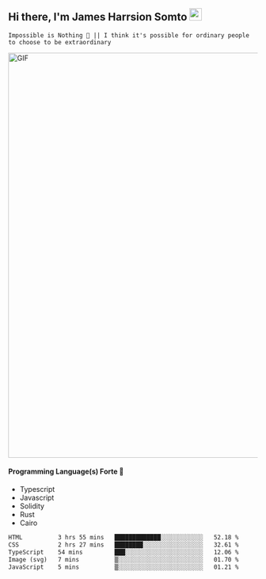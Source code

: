 ## Hi there, I'm James Harrsion Somto <img src="https://media.giphy.com/media/hvRJCLFzcasrR4ia7z/giphy.gif" width="25px">

`Impossible is Nothing 🚀 || I think it's possible for ordinary people to choose to be extraordinary`

 
<img align="center" alt="GIF" src="https://github.com/Gapur/Gapur/blob/master/coding.gif?raw=true" width="818px" height="818px" />


#### Programming Language(s) Forte 🚀
- Typescript
- Javascript
- Solidity
- Rust
- Cairo



<!--START_SECTION:waka-->

```txt
HTML          3 hrs 55 mins   █████████████░░░░░░░░░░░░   52.18 %
CSS           2 hrs 27 mins   ████████░░░░░░░░░░░░░░░░░   32.61 %
TypeScript    54 mins         ███░░░░░░░░░░░░░░░░░░░░░░   12.06 %
Image (svg)   7 mins          ▒░░░░░░░░░░░░░░░░░░░░░░░░   01.70 %
JavaScript    5 mins          ▒░░░░░░░░░░░░░░░░░░░░░░░░   01.21 %
```

<!--END_SECTION:waka-->
<br />
<br />
<br />







